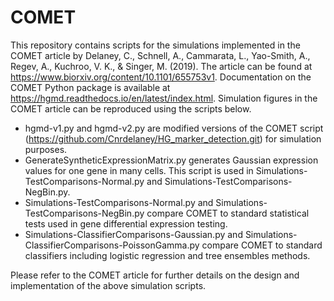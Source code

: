 # COMET
This repository contains scripts for the simulations implemented in the COMET article by Delaney, C., Schnell, A., Cammarata, L., Yao-Smith, A., Regev, A., Kuchroo, V. K., \& Singer, M. (2019). The article can be found at https://www.biorxiv.org/content/10.1101/655753v1. Documentation on the COMET Python package is available at https://hgmd.readthedocs.io/en/latest/index.html. Simulation figures in the COMET article can be reproduced using the scripts below.

* hgmd-v1.py and hgmd-v2.py are modified versions of the COMET script (https://github.com/Cnrdelaney/HG_marker_detection.git) for simulation purposes.
* GenerateSyntheticExpressionMatrix.py generates Gaussian expression values for one gene in many cells. This script is used in Simulations-TestComparisons-Normal.py and Simulations-TestComparisons-NegBin.py.
* Simulations-TestComparisons-Normal.py and Simulations-TestComparisons-NegBin.py compare COMET to standard statistical tests used in gene differential expression testing.
* Simulations-ClassifierComparisons-Gaussian.py and Simulations-ClassifierComparisons-PoissonGamma.py compare COMET to standard classifiers including logistic regression and tree ensembles 	methods.

Please refer to the COMET article for further details on the design and implementation of the above simulation scripts. 